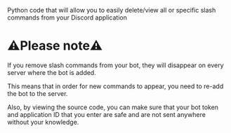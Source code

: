 Python code that will allow you to easily delete/view all or specific slash commands from your Discord application

# ⚠️Please note⚠️
If you remove slash commands from your bot, they will disappear on every server where the bot is added.

This means that in order for new commands to appear, you need to re-add the bot to the server.

Also, by viewing the source code, you can make sure that your bot token and application ID that you enter are safe and are not sent anywhere without your knowledge.
